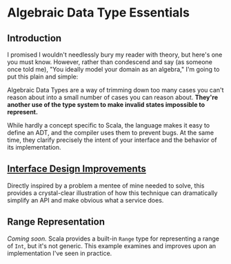 # Algebraic Data Type Essentials

## Introduction

I promised I wouldn't needlessly bury my reader with theory, but here's one you must know. However, rather than condescend and say (as someone once told me), "You ideally model your domain as an algebra," I'm going to put this plain and simple:

Algebraic Data Types are a way of trimming down too many cases you can't reason about into a small number of cases you can reason about. **They're another use of the type system to make invalid states impossible to represent.**

While hardly a concept specific to Scala, the language makes it easy to define an ADT, and the compiler uses them to prevent bugs. At the same time, they clarify precisely the intent of your interface and the behavior of its implementation.

## [Interface Design Improvements][interface-design-improvements]

Directly inspired by a problem a mentee of mine needed to solve, this provides a crystal-clear illustration of how this technique can dramatically simplify an API and make obvious what a service does.

## Range Representation

_Coming soon._ Scala provides a built-in `Range` type for representing a range of `Int`, but it's not generic. This example examines and improves upon an implementation I've seen in practice.

[interface-design-improvements]: interfaceDesignImprovements
